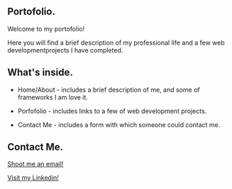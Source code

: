 ## Portofolio.
Welcome to my portofolio!

Here you will find a brief description of my professional life and a few web developmentprojects I have completed.


## What's inside.

* Home/About - includes a brief description of me, and some of frameworks I am love it.

* Porfofolio - includes links to a few of web development projects.

* Contact Me - includes a form with which someone could contact me.

## Contact Me.

 [Shoot me an email!](mailto:ibramdarwish@gmail.com)
  
 [Visit my Linkedin!](https://linkedin.com/in/ibram-elias-b0018148)

